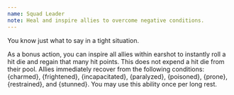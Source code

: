 ```yaml
---
name: Squad Leader
note: Heal and inspire allies to overcome negative conditions.
---
```

You know just what to say in a tight situation.

As a bonus action, you can inspire all allies within earshot to instantly roll a hit die and regain that many hit
points. This does not expend a hit die from their pool. Allies immediately recover from the following
conditions: {charmed}, {frightened}, {incapacitated}, {paralyzed}, {poisoned}, {prone}, {restrained}, and {stunned}. You
may use this ability once per long rest.